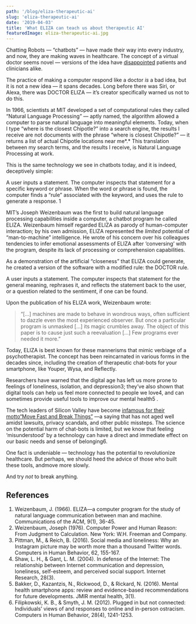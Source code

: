 ```yaml
---
path: '/blog/eliza-therapeutic-ai'
slug: 'eliza-therapeutic-ai'
date: '2019-04-03'
title: 'What ELIZA can teach us about therapeutic AI'
featuredImage: eliza-therapeutic-ai.jpg
---
```


Chatting Robots — “chatbots” — have made their way into every industry, and now, they are making waves in healthcare. The concept of a virtual doctor seems novel — versions of the idea have [disappointed](https://www.fastcompany.com/90318752/doctors-are-using-hospital-robots-to-tell-patients-theyre-dying-sparking-an-outcry) patients and clinicians alike.

The practice of making a computer respond like a doctor _is_ a bad idea, but it is not a new idea — it spans decades. Long before there was Siri, or Alexa, there was DOCTOR ELIZA — it’s creator specifically warned us not to do this.

In 1966, scientists at MIT developed a set of computational rules they called “Natural Language Processing” — aptly named, the algorithm allowed a computer to parse natural language into meaningful elements. Today, when I type “where is the closest Chipotle?” into a search engine, the results I receive are not documents with the phrase “where is closest Chipotle?” — it returns a list of actual Chipotle locations near me*.* This translation between my search terms, and the results I receive, is Natural Language Processing at work.

This is the same technology we see in chatbots today, and it is indeed, deceptively simple:

A user inputs a statement. The computer inspects that statement for a specific keyword or phrase. When the word or phrase is found, the computer finds a “rule” associated with the keyword, and uses the rule to generate a response. 1

MIT’s Joseph Weizenbaum was the first to build natural language processing capabilities inside a computer, a chatbot program he called ELIZA. Weizenbaum himself regarded ELIZA as parody of human-computer interaction; by his own admission, ELIZA represented the _limited_ potential of “man-to-machine” intelligence. He wrote of his concern over his colleagues tendencies to infer emotional assessments of ELIZA after ‘conversing’ with the program, despite its lack of processing or comprehension capabilities.

As a demonstration of the artificial “closeness” that ELIZA could generate, he created a version of the software with a modified rule: the DOCTOR rule.

A user inputs a statement. The computer inspects that statement for the general meaning, rephrases it, and reflects the statement back to the user, or a question related to the sentiment, if one can be found.

Upon the publication of his ELIZA work, Weizenbaum wrote:

> “[…] machines are made to behave in wondrous ways, often sufficient to dazzle even the most experienced observer. But once a particular program is unmasked […] its magic crumbles away. The object of this paper is to cause just such a reevaluation […] Few programs ever needed it more.”

Today, ELIZA is best known for these mannerisms that mimic verbiage of a psychotherapist. The concept has been reincarnated in various forms in the decades since, including the creation of therapeutic chat-bots for your smartphone, like Youper, Wysa, and Reflectly.

Researchers have warned that the digital age has left us more prone to feelings of loneliness, isolation, and depression3; they’ve also shown that digital tools can help us feel more connected to people we love4, and can sometimes provide useful tools to improve our mental health5 .

The tech leaders of Silicon Valley have become [infamous for their motto“Move Fast and Break Things”](https://www.politico.eu/article/brexit-silicon-valley-move-fast-and-break-things/) —a saying that has not aged well amidst lawsuits, privacy scandals, and other public missteps. The science on the potential harm of chat-bots is limited, but we know that feeling ‘misunderstood’ by a technology can have a direct and immediate effect on our basic needs and sense of belonging6.

One fact is undeniable — technology has the potential to revolutionize healthcare. But perhaps, we should heed the advice of those who built these tools, andmove more slowly.

And try _not_ to break anything.

## References

1. Weizenbaum, J. (1966). ELIZA—a computer program for the study of natural language communication between man and machine. Communications of the ACM, 9(1), 36-45.
2. Weizenbaum, Joseph (1976). Computer Power and Human Reason: From Judgment to Calculation. New York: W.H. Freeman and Company.
3. Pittman, M., & Reich, B. (2016). Social media and loneliness: Why an Instagram picture may be worth more than a thousand Twitter words. Computers in Human Behavior, 62, 155-167.
4. Shaw, L. H., & Gant, L. M. (2004). In defense of the Internet: The relationship between Internet communication and depression, loneliness, self-esteem, and perceived social support. Internet Research, 28(3).
5. Bakker, D., Kazantzis, N., Rickwood, D., & Rickard, N. (2016). Mental health smartphone apps: review and evidence-based recommendations for future developments. JMIR mental health, 3(1).
6. Filipkowski, K. B., & Smyth, J. M. (2012). Plugged in but not connected: Individuals’ views of and responses to online and in-person ostracism. Computers in Human Behavior, 28(4), 1241-1253.
